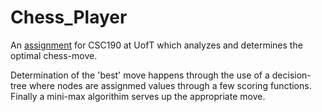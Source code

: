# Chess_Player

[assignment]: <bin\assignment_information.txt>
An [assignment] for CSC190 at UofT which analyzes and determines the optimal chess-move.

Determination of the 'best' move happens through the use of a decision-tree where nodes are assignmed values through a few scoring functions. Finally a mini-max algorithim serves up the appropriate move.